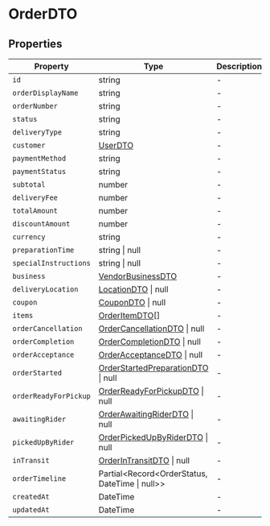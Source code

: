 # OrderDTO

## Properties

| Property | Type | Description |
|----------|------|-------------|
| `id` | string | - |
| `orderDisplayName` | string | - |
| `orderNumber` | string | - |
| `status` | string | - |
| `deliveryType` | string | - |
| `customer` | [UserDTO](../dtos/UserDTO.md) | - |
| `paymentMethod` | string | - |
| `paymentStatus` | string | - |
| `subtotal` | number | - |
| `deliveryFee` | number | - |
| `totalAmount` | number | - |
| `discountAmount` | number | - |
| `currency` | string | - |
| `preparationTime` | string \| null | - |
| `specialInstructions` | string \| null | - |
| `business` | [VendorBusinessDTO](../dtos/VendorBusinessDTO.md) | - |
| `deliveryLocation` | [LocationDTO](../dtos/LocationDTO.md) \| null | - |
| `coupon` | [CouponDTO](../dtos/CouponDTO.md) \| null | - |
| `items` | [OrderItemDTO](../dtos/OrderItemDTO.md)[] | - |
| `orderCancellation` | [OrderCancellationDTO](../dtos/OrderCancellationDTO.md) \| null | - |
| `orderCompletion` | [OrderCompletionDTO](../dtos/OrderCompletionDTO.md) \| null | - |
| `orderAcceptance` | [OrderAcceptanceDTO](../dtos/OrderAcceptanceDTO.md) \| null | - |
| `orderStarted` | [OrderStartedPreparationDTO](../dtos/OrderStartedPreparationDTO.md) \| null | - |
| `orderReadyForPickup` | [OrderReadyForPickupDTO](../dtos/OrderReadyForPickupDTO.md) \| null | - |
| `awaitingRider` | [OrderAwaitingRiderDTO](../dtos/OrderAwaitingRiderDTO.md) \| null | - |
| `pickedUpByRider` | [OrderPickedUpByRiderDTO](../dtos/OrderPickedUpByRiderDTO.md) \| null | - |
| `inTransit` | [OrderInTransitDTO](../dtos/OrderInTransitDTO.md) \| null | - |
| `orderTimeline` | Partial<Record<OrderStatus, DateTime \| null>> | - |
| `createdAt` | DateTime | - |
| `updatedAt` | DateTime | - |
